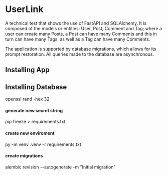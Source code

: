 # UserLink
A technical test that shows the use of FastAPI and SQLAlchemy. It is composed of the models or entities: User, Post, Comment and Tag; where a user can create many Posts, a Post can have many Comments and this in turn can have many Tags, as well as a Tag can have many Comments.

The application is supported by database migrations, which allows for its prompt restoration. All queries made to the database are asynchronous. 

## Installing App 


## Installing Database

openssl rand -hex 32

#### generate new secret string
pip freeze > requirements.txt

#### create new enviroment
py -m venv .venv -r requirements.txt

#### create migrations
alembic revision --autogenerate -m "Initial migration"


